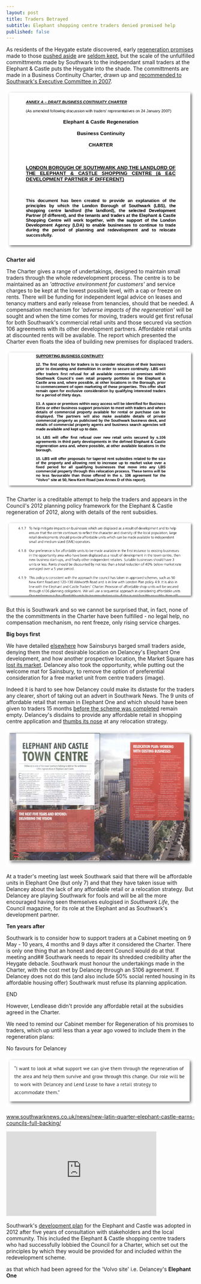 ```yaml
---
layout: post
title: Traders Betrayed
subtitle: Elephant shopping centre traders denied promised help
published: false
---
```

As residents of the Heygate estate discovered, early [regeneration promises](http://heygatewashome.org/displacement.html) made to those [pushed aside](http://35percent.org/2013-06-08-the-heygate-diaspora/) are [seldom kept](http://www.reuters.com/article/us-britain-london-housing-idUSKCN0SD0OV20151019), but the scale of the unfulfilled committments made by Southwark to the independant small traders at the Elephant & Castle puts the Heygate into the shade.
The committments are made in a Business Continuity Charter, drawn up and [recommended to Southwark's Executive Committee in 2007](http://moderngov.southwark.gov.uk/Data/Overview%20&%20Scrutiny%20Committee/20070709/Agenda/Attachment%202.pdf).

![](/img/lbstraderscharter.png)

**Charter aid**

The Charter gives a range of undertakings, designed to maintain small traders through the whole redevelopment process. The centre is to be maintained as an  _'attractive environment for customers'_ and service charges to be kept at the lowest possible level, with a cap or freeze on rents.  There will be funding for independent legal advice on leases and tenancy matters and early release from tenancies, should that be needed.  A compensation mechanism for _'adverse impacts of the regeneration'_ will be sought and when the time comes for moving, traders would get first refusal for both Southwark's commercial retail units and those secured via section 106 agreements with its other development partners.  Affordable retail units at discounted rents will be available.  The report which presented the Charter even floats the idea of building new premises for displaced traders.






![](/img/lbstraderscharterextract.png)



The Charter is a creditable attempt to help the traders and appears in the Council's 2012 planning policy framework for the Elephant & Castle regeneration of 2012, along with details of the rent subsidies.

![](/img/charterspd.png)

But this is Southwark and so we cannot be surprised that, in fact, none of the the committments in the Charter have been fulfilled - no legal help, no compensation mechanism, no rent freeze, only rising service charges.

**Big boys first**

We have detailed [elsewhere](http://35percent.org/tribeca-square/) how Sainsburys barged small traders aside, denying them the most desirable location on Delancey's Elephant One development, and how another prospective location, the Market Square has [lost its market](http://35percent.org/tribeca-square/).  Delancey also took the opportunity, while putting out the welcome mat for Sainsbury, to remove the option of preferential consideration for a free market unit from centre traders (image).  

Indeed it is hard to see how Delancey could make its distaste for the traders any clearer, short of taking out an advert in Southwark News.  The 9 units of affordable retail that remain in Elephant One and which should have been given to traders 15 months [before the scheme was completed](http://planbuild.southwark.gov.uk/documents/?casereference=13/AP/2302&system=DC) remain empty.   Delancey's disdains to provide any affordable retail in shopping centre application and [thumbs its nose](http://35percent.org/2016-12-19-delancey-submits-shopping-centre-application/) at any relocation strategy.

![](/img/elephantmagazinedelancey.png)

At a trader's meeting last week Southwark said that there will be affordable units in Elephant One (but only 7) and that they have taken issue with Delancey about the lack of any affordable retail or a relocation strategy.  But Delancey are playing Southwark for fools and will be all the more encouraged having seen themselves eulogised in _Southwark Life_, the Council magazine, for its role at the Elephant and as Southwark's development partner.

**Ten years after**

Southwark is to consider how to support traders at a Cabinet meeting on 9 May -  10 years, 4 months and 9 days after it considered the Charter.  There is only one thing that an honest and decent Council would do at that meeting and## Southwark needs to repair its shredded credibility after the Heygate debacle.  Southwark must honour the undertakings made in the Charter, with the cost met by Delancey through an S106 agreement. If Delancey does not do this (and also include 50% social rented housing in its affordable housing offer) Southwark must refuse its planning application.

END



However, Lendlease didn't provide any affordable retail at the subsidies agreed in the Charter.

We need to remind our Cabinet member for Regeneration of his promises to traders, which up until less than a year ago vowed to include them in the regeneration plans:

No favours for Delancey






![](/img/mwquote.png)

www.southwarknews.co.uk/news/new-latin-quarter-elephant-castle-earns-councils-full-backing/

<iframe width="400" height="225" src="https://www.youtube.com/embed/KlJFZXSgO9g" frameborder="0" allowfullscreen></iframe>

[](elephantmagazine-rotated.pdf)



Southwark's [development plan](http://www.southwark.gov.uk/assets/attach/1817/1.0.5%20Elephant%20%26%20Castle%20SPD%20OAPF.pdf) for the Elephant and Castle was adopted in 2012 after five years of consultation with stakeholders and the local community. This included the Elephant & Castle shopping centre traders who had successfully lobbied the Council for a Charter, which set out the principles by which they would be provided for and included within the redevelopment scheme.



as that which had been agreed for the 'Volvo site' i.e. Delancey's __Elephant One__
